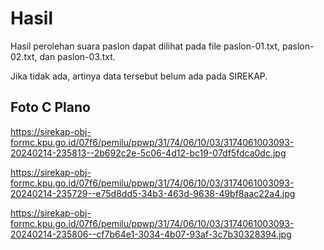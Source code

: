 # Hasil

Hasil perolehan suara paslon dapat dilihat pada file paslon-01.txt, paslon-02.txt, dan paslon-03.txt.

Jika tidak ada, artinya data tersebut belum ada pada SIREKAP.

## Foto C Plano

https://sirekap-obj-formc.kpu.go.id/07f6/pemilu/ppwp/31/74/06/10/03/3174061003093-20240214-235813--2b692c2e-5c06-4d12-bc19-07df5fdca0dc.jpg

https://sirekap-obj-formc.kpu.go.id/07f6/pemilu/ppwp/31/74/06/10/03/3174061003093-20240214-235729--e75d8dd5-34b3-463d-9638-49bf8aac22a4.jpg

https://sirekap-obj-formc.kpu.go.id/07f6/pemilu/ppwp/31/74/06/10/03/3174061003093-20240214-235806--cf7b64e1-3034-4b07-93af-3c7b30328394.jpg
